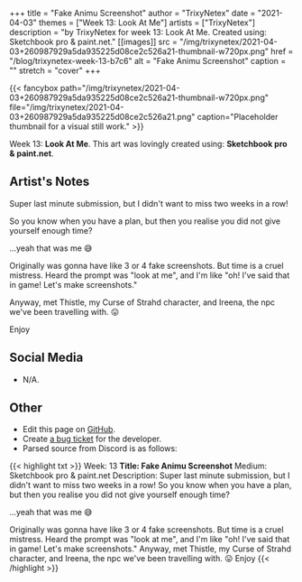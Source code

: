 +++
title =       "Fake Animu Screenshot"
author =      "TrixyNetex"
date =        "2021-04-03"
themes =      ["Week 13: Look At Me"]
artists =     ["TrixyNetex"]
description = "by TrixyNetex for week 13: Look At Me. Created using: Sketchbook pro & paint.net."
[[images]]
      src = "/img/trixynetex/2021-04-03+260987929a5da935225d08ce2c526a21-thumbnail-w720px.png"
      href = "/blog/trixynetex-week-13-b7c6"
      alt = "Fake Animu Screenshot"
      caption = ""
      stretch = "cover"
+++

{{< fancybox path="/img/trixynetex/2021-04-03+260987929a5da935225d08ce2c526a21-thumbnail-w720px.png" file="/img/trixynetex/2021-04-03+260987929a5da935225d08ce2c526a21.png" caption="Placeholder thumbnail for a visual still work." >}}


Week 13: **Look At Me**. This art was lovingly created using: **Sketchbook pro & paint.net**.

## Artist's Notes

Super last minute submission, but I didn't want to miss two weeks in a row!

So you know when you have a plan, but then you realise you did not give yourself enough time? 

...yeah that was me 😅

Originally was gonna have like 3 or 4 fake screenshots. But time is a cruel mistress. Heard the prompt was "look at me", and I'm like "oh! I've said that in game! Let's make screenshots."

Anyway, met Thistle, my Curse of Strahd character, and Ireena, the npc we've been travelling with.  😛

Enjoy

## Social Media

- N/A.

## Other

- Edit this page on [GitHub](https://github.com/teaminkling/web-refresh/edit/main/content/blog/trixynetex-week-13-b7c6.md).
- Create [a bug ticket](https://github.com/teaminkling/web-refresh/issues/new?assignees=&labels=bug&template=problem-report.md&title=) for the developer.
- Parsed source from Discord is as follows:

{{< highlight txt >}}
Week: 13
**Title:  Fake Animu Screenshot**
Medium: Sketchbook pro & paint.net 
Description: Super last minute submission, but I didn't want to miss two weeks in a row!
So you know when you have a plan, but then you realise you did not give yourself enough time? 

...yeah that was me 😅

Originally was gonna have like 3 or 4 fake screenshots. But time is a cruel mistress. Heard the prompt was "look at me", and I'm like "oh! I've said that in game! Let's make screenshots."
Anyway, met Thistle, my Curse of Strahd character, and Ireena, the npc we've been travelling with.  😛
Enjoy
{{< /highlight >}}